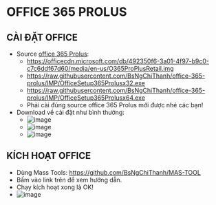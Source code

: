 # OFFICE 365 PROLUS #
## CÀI ĐẶT OFFICE ##
- Source [office 365 Prolus](https://bsthanh-my.sharepoint.com/:u:/g/personal/0914678254_bsthanh_onmicrosoft_com/EcnOZ8MKBoxJoYOwLLQ7pVkB7oqv3F5ongrMAhzDerV5Hg?e=87rnQl):
  - https://officecdn.microsoft.com/db/492350f6-3a01-4f97-b9c0-c7c6ddf67d60/media/en-us/O365ProPlusRetail.img
  - https://raw.githubusercontent.com/BsNgChiThanh/office-365-prolus/IMP/OfficeSetup365Prolusx32.exe
  - https://raw.githubusercontent.com/BsNgChiThanh/office-365-prolus/IMP/OfficeSetup365Prolusx64.exe
  - Phải cài đúng source office 365 Prolus mới được nhé các bạn!
- Download về cài đặt như bình thường:
  - ![image](https://github.com/BsNgChiThanh/office-365-prolus/assets/82578024/28f51db9-ee9a-4b76-b481-ef5a27720210)
  - ![image](https://github.com/BsNgChiThanh/office-365-prolus/assets/82578024/bca5fb59-656d-46ef-886a-2341003231e5)
  - ![image](https://github.com/BsNgChiThanh/office-365-prolus/assets/82578024/598d052c-f76e-4686-a961-930012869a22)
    
## KÍCH HOẠT OFFICE ##
  - Dùng Mass Tools: https://github.com/BsNgChiThanh/MAS-TOOL
  - Bấm vào link trên để xem hướng dẫn.
  - Chạy kích hoạt xong là OK!
  - ![image](https://github.com/BsNgChiThanh/office-365-prolus/assets/82578024/0618da42-d988-4c0d-8835-f9092c91c0d4)






